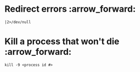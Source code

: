 

<H1>
Redirect errors :arrow_forward: </h1>

```
|2>/dev/null
```



<H1>Kill a process that won't die  :arrow_forward: </h1>

```
kill -9 <process id #>
```

